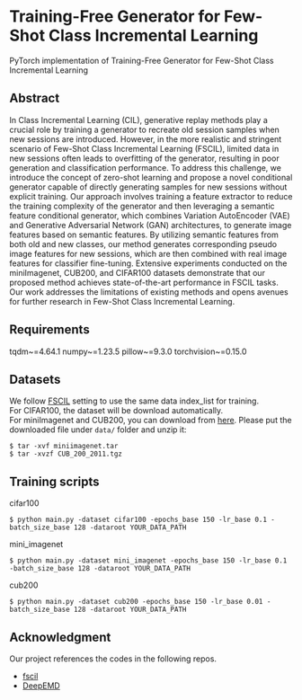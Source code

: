 # Training-Free Generator for Few-Shot Class Incremental Learning

PyTorch implementation of Training-Free Generator for Few-Shot Class Incremental Learning

## Abstract

In Class Incremental Learning (CIL), generative replay methods play a crucial role by training a generator
to recreate old session samples when new sessions are introduced. However, in the more realistic and stringent
scenario of Few-Shot Class Incremental Learning (FSCIL), limited data in new sessions often leads to overfitting
of the generator, resulting in poor generation and classification performance. To address this challenge, 
we introduce the concept of zero-shot learning and propose a novel conditional generator capable of directly
generating samples for new sessions without explicit training. Our approach involves training a feature 
extractor to reduce the training complexity of the generator and then leveraging a semantic feature 
conditional generator, which combines Variation AutoEncoder (VAE) and Generative Adversarial Network (GAN) 
architectures, to generate image features based on semantic features. By utilizing semantic features from 
both old and new classes, our method generates corresponding pseudo image features for new sessions, which 
are then combined with real image features for classifier fine-tuning. Extensive experiments conducted on 
the miniImagenet, CUB200, and CIFAR100 datasets demonstrate that our proposed method achieves state-of-the-art 
performance in FSCIL tasks. Our work addresses the limitations of existing methods and opens avenues for 
further research in Few-Shot Class Incremental Learning. 

## Requirements

tqdm~=4.64.1
numpy~=1.23.5
pillow~=9.3.0
torchvision~=0.15.0

## Datasets

We follow [FSCIL](https://github.com/xyutao/fscil) setting to use the same data index_list for training.  
For CIFAR100, the dataset will be download automatically.  
For miniImagenet and CUB200, you can download
from [here](https://drive.google.com/drive/folders/11LxZCQj2FRCs0JTsf_dafvTHqFn2yGSN?usp=sharing). Please put the
downloaded file under `data/` folder and unzip it:

    $ tar -xvf miniimagenet.tar 
    $ tar -xvzf CUB_200_2011.tgz

## Training scripts

cifar100

    $ python main.py -dataset cifar100 -epochs_base 150 -lr_base 0.1 -batch_size_base 128 -dataroot YOUR_DATA_PATH

mini_imagenet

    $ python main.py -dataset mini_imagenet -epochs_base 150 -lr_base 0.1 -batch_size_base 128 -dataroot YOUR_DATA_PATH

cub200

    $ python main.py -dataset cub200 -epochs_base 150 -lr_base 0.01 -batch_size_base 128 -dataroot YOUR_DATA_PATH


## Acknowledgment

Our project references the codes in the following repos.

- [fscil](https://github.com/xyutao/fscil)
- [DeepEMD](https://github.com/icoz69/DeepEMD)
